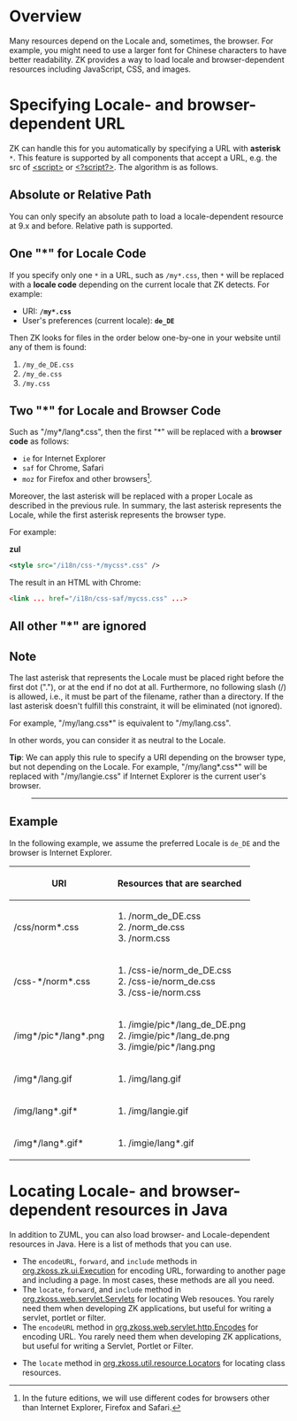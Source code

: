 # Overview

Many resources depend on the Locale and, sometimes, the browser. For
example, you might need to use a larger font for Chinese characters to
have better readability. ZK provides a way to load locale and
browser-dependent resources including JavaScript, CSS, and images.

# Specifying Locale- and browser-dependent URL

ZK can handle this for you automatically by specifying a URL with
**asterisk** `*`. This feature is supported by all components that
accept a URL, e.g. the src of [ \<script\>](zk_component_reference/essential_components/script)
or [ \<?script?\>](zuml_ref/script).
The algorithm is as follows.

## Absolute or Relative Path

You can only specify an absolute path to load a locale-dependent
resource at 9.x and before. Relative path is supported.

## One "\*" for Locale Code

If you specify only one `*` in a URL, such as `/my*.css`, then `*` will
be replaced with a **locale code** depending on the current locale that
ZK detects. For example:

- URI: **`/my*.css`**
- User's preferences (current locale): **`de_DE`**

Then ZK looks for files in the order below one-by-one in your website
until any of them is found:

1.  `/my_de_DE.css`
2.  `/my_de.css`
3.  `/my.css`

## Two "\*" for Locale and Browser Code

Such as "/my\*/lang\*.css", then the first "\*" will be replaced with a
**browser code** as follows:

- `ie` for Internet Explorer
- `saf` for Chrome, Safari
- `moz` for Firefox and other browsers[^1].

Moreover, the last asterisk will be replaced with a proper Locale as
described in the previous rule. In summary, the last asterisk represents
the Locale, while the first asterisk represents the browser type.

For example:

**zul**

```xml
<style src="/i18n/css-*/mycss*.css" />
```

The result in an HTML with Chrome:

```html
<link ... href="/i18n/css-saf/mycss.css" ...>
```

## All other "\*" are ignored

## Note

The last asterisk that represents the Locale must be placed right before
the first dot ("."), or at the end if no dot at all. Furthermore, no
following slash (/) is allowed, i.e., it must be part of the filename,
rather than a directory. If the last asterisk doesn't fulfill this
constraint, it will be eliminated (not ignored).

For example, "/my/lang.css\*" is equivalent to "/my/lang.css".

In other words, you can consider it as neutral to the Locale.

**Tip**: We can apply this rule to specify a URI depending on the
browser type, but not depending on the Locale. For example,
"/my/lang\*.css\*" will be replaced with "/my/langie.css" if Internet
Explorer is the current user's browser.

> ------------------------------------------------------------------------
>
> <references/>

## Example

In the following example, we assume the preferred Locale is `de_DE` and
the browser is Internet Explorer.

<table>
<thead>
<tr class="header">
<th><center>
<p>URI</p>
</center></th>
<th><center>
<p>Resources that are searched</p>
</center></th>
</tr>
</thead>
<tbody>
<tr class="odd">
<td><p>/css/norm*.css</p></td>
<td><ol>
<li>/norm_de_DE.css</li>
<li>/norm_de.css</li>
<li>/norm.css</li>
</ol></td>
</tr>
<tr class="even">
<td><p>/css-*/norm*.css</p></td>
<td><ol>
<li>/css-ie/norm_de_DE.css</li>
<li>/css-ie/norm_de.css</li>
<li>/css-ie/norm.css</li>
</ol></td>
</tr>
<tr class="odd">
<td><p>/img*/pic*/lang*.png</p></td>
<td><ol>
<li>/imgie/pic*/lang_de_DE.png</li>
<li>/imgie/pic*/lang_de.png</li>
<li>/imgie/pic*/lang.png</li>
</ol></td>
</tr>
<tr class="even">
<td><p>/img*/lang.gif</p></td>
<td><ol>
<li>/img/lang.gif</li>
</ol></td>
</tr>
<tr class="odd">
<td><p>/img/lang*.gif*</p></td>
<td><ol>
<li>/img/langie.gif</li>
</ol></td>
</tr>
<tr class="even">
<td><p>/img*/lang*.gif*</p></td>
<td><ol>
<li>/imgie/lang*.gif</li>
</ol></td>
</tr>
</tbody>
</table>

# Locating Locale- and browser-dependent resources in Java

In addition to ZUML, you can also load browser- and Locale-dependent
resources in Java. Here is a list of methods that you can use.

- The `encodeURL`, `forward`, and `include` methods in
  [org.zkoss.zk.ui.Execution](https://www.zkoss.org/javadoc/latest/zk/org/zkoss/zk/ui/Execution.html) for encoding URL,
  forwarding to another page and including a page. In most cases, these
  methods are all you need.
- The `locate`, `forward`, and `include` method in
  [org.zkoss.web.servlet.Servlets](https://www.zkoss.org/javadoc/latest/zk/org/zkoss/web/servlet/Servlets.html) for locating Web
  resouces. You rarely need them when developing ZK applications, but
  useful for writing a servlet, portlet or filter.
- The `encodeURL` method in
  [org.zkoss.web.servlet.http.Encodes](https://www.zkoss.org/javadoc/latest/zk/org/zkoss/web/servlet/http/Encodes.html) for encoding
  URL. You rarely need them when developing ZK applications, but useful
  for writing a Servlet, Portlet or Filter.

<!-- -->

- The `locate` method in
  [org.zkoss.util.resource.Locators](https://www.zkoss.org/javadoc/latest/zk/org/zkoss/util/resource/Locators.html) for locating class
  resources.

[^1]: In the future editions, we will use different codes for browsers
    other than Internet Explorer, Firefox and Safari.
